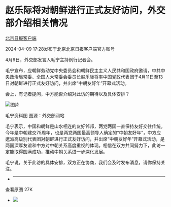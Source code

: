 # 赵乐际将对朝鲜进行正式友好访问，外交部介绍相关情况

[](https://news.qq.com/omn/author/8QMf13tc7owdvT%2FY)

[北京日报客户端](https://news.qq.com/omn/author/8QMf13tc7owdvT%2FY)

2024-04-09 17:28发布于北京北京日报客户端官方账号

4月9日，外交部发言人毛宁主持例行记者会。

毛宁宣布，应朝鲜劳动党中央委员会和朝鲜民主主义人民共和国政府邀请，中共中央政治局常委、全国人大常委会委员长赵乐际将率中国党政代表团于4月11日至13日对朝鲜进行正式友好访问，并出席“中朝友好年”开幕式活动。

会上，有记者提问，中方能否介绍对此访的期待以及具体安排？

![图片](https:https://inews.gtimg.com/om_bt/O1ZAUeyFEAz0TVFfqWe1DpIcgVPc0bdQFhrLh8EBAS-JAAA/641)

毛宁资料图 图源：外交部网站

毛宁表示，中国和朝鲜是山水相连的友好邻邦，两党两国一直保持友好交往传统。今年是中朝建交75周年，也是两党两国最高领导人确定的“中朝友好年”，中方应邀派高级别代表团对朝鲜进行正式友好访问，并出席“中朝友好年”开幕式活动，是两国深厚友谊和中方对中朝关系高度重视的体现。相信在双方共同努力下，此访一定能取得圆满成功，推动中朝关系进一步深化发展。

毛宁说，关于此访的具体安排，双方正在协商，我们会及时发布消息，请你保持关注。

  *  ______

查看原图 27K

  * ![](https:https://inews.gtimg.com/om_bt/O1ZAUeyFEAz0TVFfqWe1DpIcgVPc0bdQFhrLh8EBAS-JAAA/641)

